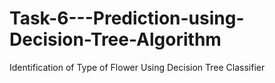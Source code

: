 # Task-6---Prediction-using-Decision-Tree-Algorithm
Identification of Type of Flower Using Decision Tree Classifier
